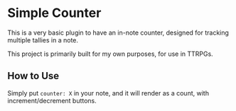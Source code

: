 # Simple Counter

This is a very basic plugin to have an in-note counter, designed for tracking multiple tallies in a note. 

This project is primarily built for my own purposes, for use in TTRPGs.

## How to Use

Simply put `counter: X` in your note, and it will render as a count, with increment/decrement buttons.
